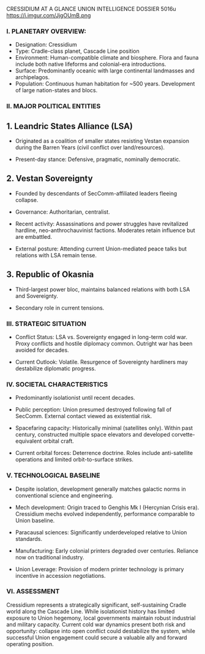 CRESSIDIUM AT A GLANCE
UNION INTELLIGENCE DOSSIER
5016u
https://i.imgur.com/JjgOUmB.png

### I. PLANETARY OVERVIEW:

- Designation: Cressidium
- Type: Cradle-class planet, Cascade Line position
- Environment: Human-compatible climate and biosphere. Flora and fauna include both native lifeforms and colonial-era introductions.
- Surface: Predominantly oceanic with large continental landmasses and archipelagos.
- Population: Continuous human habitation for ~500 years. Development of large nation-states and blocs.

### II. MAJOR POLITICAL ENTITIES

## 1. Leandric States Alliance (LSA)

- Originated as a coalition of smaller states resisting Vestan expansion during the Barren Years (civil conflict over land/resources).

- Present-day stance: Defensive, pragmatic, nominally democratic.

## 2. Vestan Sovereignty

- Founded by descendants of SecComm-affiliated leaders fleeing collapse.

- Governance: Authoritarian, centralist.

- Recent activity: Assassinations and power struggles have revitalized hardline, neo-anthrochauvinist factions. Moderates retain influence but are embattled.

- External posture: Attending current Union-mediated peace talks but relations with LSA remain tense.

## 3. Republic of Okasnia

- Third-largest power bloc, maintains balanced relations with both LSA and Sovereignty.

- Secondary role in current tensions.

### III. STRATEGIC SITUATION

- Conflict Status: LSA vs. Sovereignty engaged in long-term cold war. Proxy conflicts and hostile diplomacy common. Outright war has been avoided for decades.

- Current Outlook: Volatile. Resurgence of Sovereignty hardliners may destabilize diplomatic progress.

### IV. SOCIETAL CHARACTERISTICS

- Predominantly isolationist until recent decades.

- Public perception: Union presumed destroyed following fall of SecComm. External contact viewed as existential risk.

- Spacefaring capacity: Historically minimal (satellites only). Within past century, constructed multiple space elevators and developed corvette-equivalent orbital craft.

- Current orbital forces: Deterrence doctrine. Roles include anti-satellite operations and limited orbit-to-surface strikes.

### V. TECHNOLOGICAL BASELINE

- Despite isolation, development generally matches galactic norms in conventional science and engineering.

- Mech development: Origin traced to Genghis Mk I (Hercynian Crisis era). Cressidium mechs evolved independently, performance comparable to Union baseline.

- Paracausal sciences: Significantly underdeveloped relative to Union standards.

- Manufacturing: Early colonial printers degraded over centuries. Reliance now on traditional industry.

- Union Leverage: Provision of modern printer technology is primary incentive in accession negotiations.

### VI. ASSESSMENT

Cressidium represents a strategically significant, self-sustaining Cradle world along the Cascade Line. While isolationist history has limited exposure to Union hegemony, local governments maintain robust industrial and military capacity. Current cold war dynamics present both risk and opportunity: collapse into open conflict could destabilize the system, while successful Union engagement could secure a valuable ally and forward operating position.
